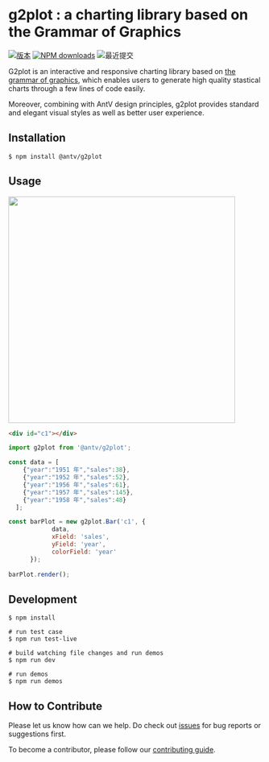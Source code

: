 # g2plot : a charting library based on the Grammar of Graphics


[![版本](https://badgen.net/npm/v/@antv/g2plot)](https://www.npmjs.com/@antv/g2plot)
[![NPM downloads](http://img.shields.io/npm/dm/@antv/g2plot.svg)](http://npmjs.com/@antv/g2plot)
![最近提交](https://badgen.net/github/last-commit/antvis/g2plot)


G2plot is an interactive and responsive charting library based on [the grammar of graphics](https://github.com/antvis/g2), which enables users to generate high quality stastical charts through a few lines of code easily. 

Moreover, combining with AntV design principles, g2plot provides standard and elegant visual styles as well as better user experience. 


## Installation

```
$ npm install @antv/g2plot
```

## Usage

<img src="https://gw.alipayobjects.com/mdn/rms_d314dd/afts/img/A*37siRJftYDIAAAAAAAAAAABkARQnAQ" width="450">

```html
<div id="c1"></div>
```

```js
import g2plot from '@antv/g2plot';

const data = [
    {"year":"1951 年","sales":38},
    {"year":"1952 年","sales":52},
    {"year":"1956 年","sales":61},
    {"year":"1957 年","sales":145},
    {"year":"1958 年","sales":48}
  ];

const barPlot = new g2plot.Bar('c1', {
            data,
            xField: 'sales',
            yField: 'year',
            colorField: 'year'
      });
        
barPlot.render();

```

## Development

```
$ npm install

# run test case
$ npm run test-live

# build watching file changes and run demos
$ npm run dev

# run demos
$ npm run demos
```

## How to Contribute

Please let us know how can we help. Do check out [issues](https://github.com/antvis/g2plot/issues) for bug reports or suggestions first.

To become a contributor, please follow our [contributing guide](https://github.com/antvis/g2plot/blob/master/CONTRIBUTING.md).



